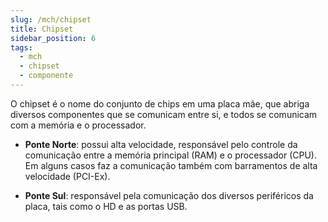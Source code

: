```yaml
---
slug: /mch/chipset
title: Chipset
sidebar_position: 6
tags:
  - mch
  - chipset
  - componente
---
```


O chipset é o nome do conjunto de chips em uma placa mãe, que abriga diversos componentes que se comunicam entre si, e todos se comunicam com a memória e o processador.

- **Ponte Norte**: possui alta velocidade, responsável pelo controle da
  comunicação entre a memória principal (RAM) e o processador (CPU). Em alguns casos faz a comunicação também com barramentos de alta velocidade (PCI-Ex).

- **Ponte Sul**: responsável pela comunicação dos diversos periféricos da placa, tais como o HD e as portas USB.
